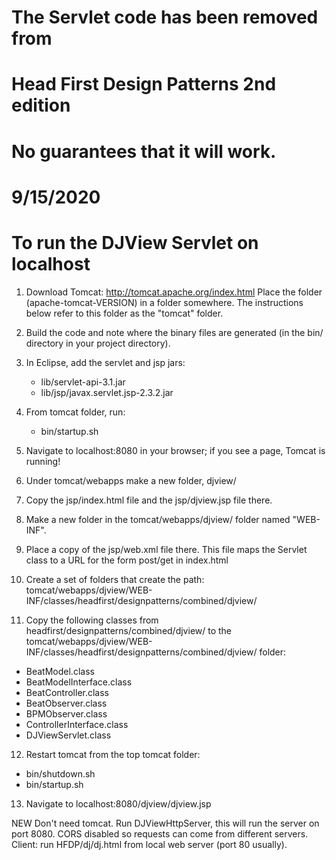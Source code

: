 # The Servlet code has been removed from

# Head First Design Patterns 2nd edition

#

# No guarantees that it will work.

#

# 9/15/2020

#

# To run the DJView Servlet on localhost

1. Download Tomcat: http://tomcat.apache.org/index.html
   Place the folder (apache-tomcat-VERSION) in a folder somewhere.
   The instructions below refer to this folder as the "tomcat" folder.

2. Build the code and note where the binary files are generated (in the
   bin/ directory in your project directory).

3. In Eclipse, add the servlet and jsp jars:
    * lib/servlet-api-3.1.jar
    * lib/jsp/javax.servlet.jsp-2.3.2.jar

4. From tomcat folder, run:
    * bin/startup.sh

5. Navigate to localhost:8080 in your browser; if you see a page, Tomcat is running!

6. Under tomcat/webapps make a new folder, djview/

7. Copy the jsp/index.html file and the jsp/djview.jsp file there.

8. Make a new folder in the tomcat/webapps/djview/ folder named "WEB-INF".

9. Place a copy of the jsp/web.xml file there. This file maps the Servlet class to a URL
   for the form post/get in index.html

10. Create a set of folders that create the path:
    tomcat/webapps/djview/WEB-INF/classes/headfirst/designpatterns/combined/djview/

11. Copy the following classes from headfirst/designpatterns/combined/djview/ to the
    tomcat/webapps/djview/WEB-INF/classes/headfirst/designpatterns/combined/djview/
    folder:
* BeatModel.class
* BeatModelInterface.class
* BeatController.class
* BeatObserver.class
* BPMObserver.class
* ControllerInterface.class
* DJViewServlet.class

12. Restart tomcat from the top tomcat folder:
* bin/shutdown.sh
* bin/startup.sh

13. Navigate to localhost:8080/djview/djview.jsp

NEW
Don't need tomcat.
Run DJViewHttpServer, this will run the server on port 8080.
CORS disabled so requests can come from different servers.
Client:
run HFDP/dj/dj.html from local web server (port 80 usually).





